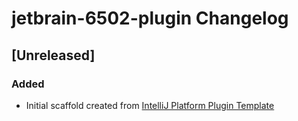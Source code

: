 <!-- Keep a Changelog guide -> https://keepachangelog.com -->

# jetbrain-6502-plugin Changelog

## [Unreleased]
### Added
- Initial scaffold created from [IntelliJ Platform Plugin Template](https://github.com/JetBrains/intellij-platform-plugin-template)
